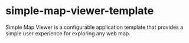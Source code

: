 simple-map-viewer-template
==========================

Simple Map Viewer is a configurable application template that provides a simple user experience for exploring any web map. 
